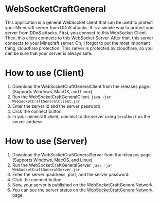 # WebSocketCraftGeneral

This application is a general WebSocket client that can be used to protect your Minecraft server from DDoS attacks.
It is a simple way to protect your server from DDoS attacks.
First, you connect to this WebSocket Client. Then, this client connects to this WebSocket Server.
After that, this server connects to your Minecraft server.
Oh, I forgot to put the most important thing, cloudflare protection.
This server is protected by cloudflare, so you can be sure that your server is always safe.

# How to use (Client)

1. Download the WebSocketCraftGeneralClient from the releases page.(Supports Windows, MacOS, and Linux)
2. Run the WebSocketCraftGeneralClient. `java -jar WebSocketCraftGeneralClient.jar`
3. Enter the server id and the server password.
4. Click the connect button.
5. In your minecraft client, connect to the server using `localhost` as the server address.

# How to use (Server)

1. Download the WebSocketCraftGeneralServer from the releases page.(Supports Windows, MacOS, and Linux)
2. Run the WebSocketCraftGeneralServer. `java -jar WebSocketCraftGeneralServer.jar`
3. Enter the server ipaddress, port, and the server password.
4. Click the connect button.
5. Now, your server is published on the WebSocketCraftGeneralNetwork.
6. You can see the server status on the [WebSocketCraftGeneralNetwork](https://wscgnetwork.jun-suzu.net/) page.
